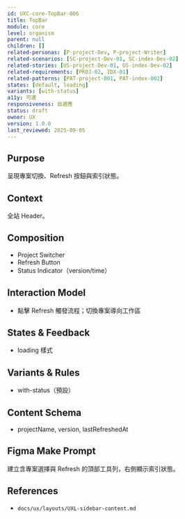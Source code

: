 ```yaml
---
id: UXC-core-TopBar-006
title: TopBar
module: core
level: organism
parent: null
children: []
related-personas: [P-project-Dev, P-project-Writer]
related-scenarios: [SC-project-Dev-01, SC-index-Dev-02]
related-stories: [US-project-Dev-01, US-index-Dev-02]
related-requirements: [PROJ-02, IDX-01]
related-patterns: [PAT-project-001, PAT-index-002]
states: [default, loading]
variants: [with-status]
a11y: 可達
responsiveness: 自適應
status: draft
owner: UX
version: 1.0.0
last_reviewed: 2025-09-05
---
```


## Purpose
呈現專案切換、Refresh 按鈕與索引狀態。

## Context
全站 Header。

## Composition
- Project Switcher
- Refresh Button
- Status Indicator（version/time）

## Interaction Model
- 點擊 Refresh 觸發流程；切換專案導向工作區

## States & Feedback
- loading 樣式

## Variants & Rules
- with-status（預設）

## Content Schema
- projectName, version, lastRefreshedAt

## Figma Make Prompt
建立含專案選擇與 Refresh 的頂部工具列，右側顯示索引狀態。

## References
- `docs/ux/layouts/UXL-sidebar-content.md`

